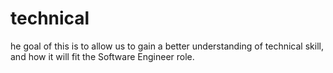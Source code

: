 # technical
he goal of this is to allow us to gain a better understanding of technical skill, and how it will fit the Software Engineer role.
